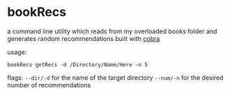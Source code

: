 # bookRecs
a command line utility which reads from my overloaded books folder and generates random recommendations
built with [cobra](https://github.com/spf13/cobra)

usage:

`bookRecs getRecs -d /Directory/Name/Here -n 5`

flags: `--dir/-d` for the name of the target directory
`--num/-n` for the desired number of recommendations

